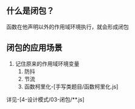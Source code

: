 ## 什么是闭包？

函数在他声明以外的作用域环境执行，就会形成闭包

## 闭包的应用场景

1. 记住原来的作用域环境变量
   1. 防抖
   2. 节流
   3. 函数柯里化-[手写类题目/函数柯里化.js]

详见-[4-设计模式/03-闭包/**.js]

